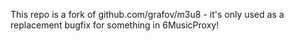 
This repo is a fork of github.com/grafov/m3u8 - it's only used as a replacement bugfix for something in 6MusicProxy!

